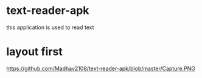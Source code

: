 # text-reader-apk
this application is used to read text

# layout first
https://github.com/Madhav2108/text-reader-apk/blob/master/Capture.PNG
